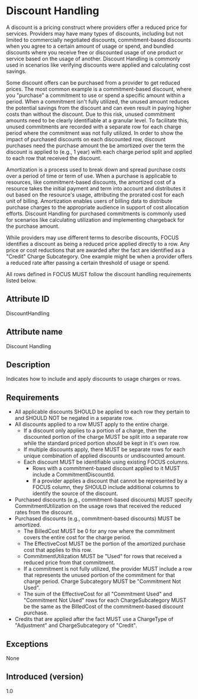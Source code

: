 # Discount Handling

A discount is a pricing construct where providers offer a reduced price for services. Providers may have many types of discounts, including but not limited to commercially negotiated discounts, commitment-based discounts when you agree to a certain amount of usage or spend, and bundled discounts where you receive free or discounted usage of one product or service based on the usage of another. Discount Handling is commonly used in scenarios like verifying discounts were applied and calculating cost savings.

Some discount offers can be purchased from a provider to get reduced prices. The most common example is a commitment-based discount, where you "purchase" a commitment to use or spend a specific amount within a period. When a commitment isn't fully utilized, the unused amount reduces the potential savings from the discount and can even result in paying higher costs than without the discount. Due to this risk, unused commitment amounts need to be clearly identifiable at a granular level. To facilitate this, unused commitments are recorded with a separate row for each charge period where the commitment was not fully utilized. In order to show the impact of purchased discounts on each discounted row, discount purchases need the purchase amount the be amortized over the term the discount is applied to (e.g., 1 year) with each charge period split and applied to each row that received the discount.

Amortization is a process used to break down and spread purchase costs over a period of time or term of use. When a purchase is applicable to resources, like commitment-based discounts, the amortized cost of a resource takes the initial payment and term into account and distributes it out based on the resource's usage, attributing the prorated cost for each unit of billing. Amortization enables users of billing data to distribute purchase charges to the appropriate audience in support of cost allocation efforts. Discount Handling for purchased commitments is commonly used for scenarios like calculating utilization and implementing chargeback for the purchase amount.

While providers may use different terms to describe discounts, FOCUS identifies a discount as being a reduced price applied directly to a row. Any price or cost reductions that are awarded after the fact are identified as a "Credit" Charge Subcategory. One example might be when a provider offers a reduced rate after passing a certain threshold of usage or spend.

All rows defined in FOCUS MUST follow the discount handling requirements listed below.

## Attribute ID

DiscountHandling

## Attribute name

Discount Handling

## Description

Indicates how to include and apply discounts to usage charges or rows.

## Requirements

* All applicable discounts SHOULD be applied to each row they pertain to and SHOULD NOT be negated in a separate row.
* All discounts applied to a row MUST apply to the entire charge.
  * If a discount only applies to a portion of a charge, then the discounted portion of the charge MUST be split into a separate row while the standard priced portion should be kept in it's own row.
  * If multiple discounts apply, there MUST be separate rows for each unique combination of applied discounts or undiscounted amount.
  * Each discount MUST be identifiable using existing FOCUS columns.
    * Rows with a commitment-based discount applied to it MUST include a CommitmentDiscountId.
    * If a provider applies a discount that cannot be represented by a FOCUS column, they SHOULD include additional columns to identify the source of the discount.
* Purchased discounts (e.g., commitment-based discounts) MUST specify CommitmentUtilization on the usage rows that received the reduced rates from the discount.
* Purchased discounts (e.g., commitment-based discounts) MUST be amortized.
  * The BilledCost MUST be 0 for any row where the commitment covers the entire cost for the charge period.
  * The EffectiveCost MUST be the portion of the amortized purchase cost that applies to this row.
  * CommitmentUtilization MUST be "Used" for rows that received a reduced price from that commitment.
  * If a commitment is not fully utilized, the provider MUST include a row that represents the unused portion of the commitment for that charge period. Charge Subcategory MUST be "Commitment Not Used".
  * The sum of the EffectiveCost for all "Commitment Used" and "Commitment Not Used" rows for each ChargeSubcategory MUST be the same as the BilledCost of the commitment-based discount purchase.
* Credits that are applied after the fact MUST use a ChargeType of "Adjustment" and ChargeSubcategory of "Credit".

## Exceptions

None

## Introduced (version)

1.0
